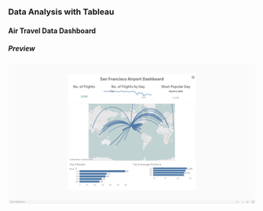### Data Analysis with Tableau
#### Air Travel Data Dashboard

##### Preview
![Dashboard](https://github.com/Gangadharbhuvan/Machine_Learning-Projects/blob/master/Data%20Analysis/Data%20Analysis%20with%20Tableau/Air%20Travel%20Data%20-%20Daskboard/Air_Travel_Dashboard-Tableau.png)
